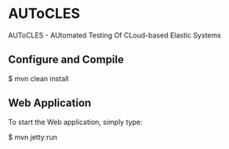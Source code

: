AUToCLES
========

AUToCLES - AUtomated Testing Of CLoud-based Elastic Systems

Configure and Compile
---------------------

$ mvn clean install

Web Application
---------------

To start the Web application, simply type:

$ mvn jetty:run
